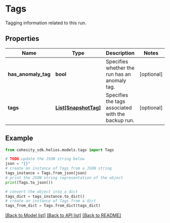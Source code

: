 # Tags

Tagging information related to this run.

## Properties

Name | Type | Description | Notes
------------ | ------------- | ------------- | -------------
**has_anomaly_tag** | **bool** | Specifies whether the run has an anomaly tag. | [optional] 
**tags** | [**List[SnapshotTag]**](SnapshotTag.md) | Specifies the tags associated with the backup run. | [optional] 

## Example

```python
from cohesity_sdk.helios.models.tags import Tags

# TODO update the JSON string below
json = "{}"
# create an instance of Tags from a JSON string
tags_instance = Tags.from_json(json)
# print the JSON string representation of the object
print(Tags.to_json())

# convert the object into a dict
tags_dict = tags_instance.to_dict()
# create an instance of Tags from a dict
tags_from_dict = Tags.from_dict(tags_dict)
```
[[Back to Model list]](../README.md#documentation-for-models) [[Back to API list]](../README.md#documentation-for-api-endpoints) [[Back to README]](../README.md)


